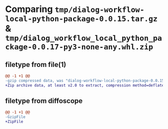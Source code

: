 # Comparing `tmp/dialog-workflow-local-python-package-0.0.15.tar.gz` & `tmp/dialog_workflow_local_python_package-0.0.17-py3-none-any.whl.zip`

## filetype from file(1)

```diff
@@ -1 +1 @@
-gzip compressed data, was "dialog-workflow-local-python-package-0.0.15.tar", last modified: Fri May 12 11:21:12 2023, max compression
+Zip archive data, at least v2.0 to extract, compression method=deflate
```

## filetype from diffoscope

```diff
@@ -1 +1 @@
-GzipFile
+ZipFile
```

